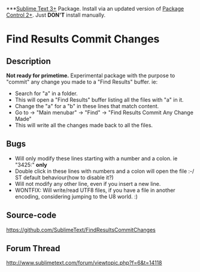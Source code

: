 ***[Sublime Text 3+](http://www.sublimetext.com/) Package. Install via an updated version of  [Package Control 2+](https://sublime.wbond.net/installation). Just **DON'T** install manually.

# Find Results Commit Changes

## Description

**Not ready for primetime.** Experimental package with the purpose to "commit" any change you made to a "Find Results" buffer. ie:
- Search for "a" in a folder.
- This will open a "Find Results" buffer listing all the files with "a" in it.
- Change the "a" for a "b" in these lines that match content.
- Go to -> "Main menubar" -> "Find" -> "Find Results Commit Any Change Made"
- This will write all the changes made back to all the files.

## Bugs

- Will only modify these lines starting with a number and a colon. ie "3425:" **only**
- Double click in these lines with numbers and a colon will open the file :-/  ST default behaviour(how to disable it?)
- Will not modify any other line, even if you insert a new line.
- WONTFIX: Will write/read UTF8 files, if you have a file in another encoding, considering jumping to the U8 world. :)

## Source-code

https://github.com/SublimeText/FindResultsCommitChanges

## Forum Thread

http://www.sublimetext.com/forum/viewtopic.php?f=6&t=14118